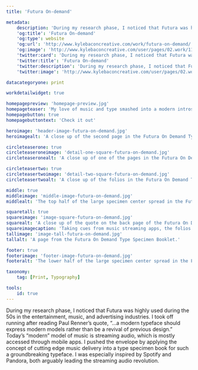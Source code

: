 ```yaml
---
title: 'Futura On-demand'

metadata:
    description: 'During my research phase, I noticed that Futura was highly used during the 50s in the entertainment, music, and advertising industries. I took off running after reading Paul Renner’s quote, “…a modern typeface should express modern models rather than be a revival of previous design.” Today’s “modern” model of music is streaming audio, which is mostly accessed through mobile apps. I pushed the envelope by applying the concept of cutting edge music delivery into a type specimen book for such a groundbreaking typeface. I was especially inspired by Spotify and Pandora, both arguably leading the streaming audio revolution.'
    'og:title': 'Futura On-demand'
    'og:type': website
    'og:url': 'http://www.kylebaconcreative.com/work/futura-on-demand/'
    'og:image': 'http://www.kylebaconcreative.com/user/pages/02.work/11.futura-on-demand/middle-image-futura-on-demand.jpg'
    'twitter:card': 'During my research phase, I noticed that Futura was highly used during the 50s in the entertainment, music, and advertising industries. I took off running after reading Paul Renner’s quote, “…a modern typeface should express modern models rather than be a revival of previous design.” Today’s “modern” model of music is streaming audio, which is mostly accessed through mobile apps. I pushed the envelope by applying the concept of cutting edge music delivery into a type specimen book for such a groundbreaking typeface. I was especially inspired by Spotify and Pandora, both arguably leading the streaming audio revolution.'
    'twitter:title': 'Futura On-demand'
    'twitter:description': 'During my research phase, I noticed that Futura was highly used during the 50s in the entertainment, music, and advertising industries. I took off running after reading Paul Renner’s quote, “…a modern typeface should express modern models rather than be a revival of previous design.” Today’s “modern” model of music is streaming audio, which is mostly accessed through mobile apps. I pushed the envelope by applying the concept of cutting edge music delivery into a type specimen book for such a groundbreaking typeface. I was especially inspired by Spotify and Pandora, both arguably leading the streaming audio revolution.'
    'twitter:image': 'http://www.kylebaconcreative.com/user/pages/02.work/11.futura-on-demand/middle-image-futura-on-demand.jpg'

datacategoryone: print

workdetailwidget: true

homepagepreview: 'homepage-preview.jpg'
homepageteaser: 'My love of music and type smashed into a modern introspection on the delivery of tunes. Sounds like a tasty treat.'
homepagebutton: true
homepagebuttontext: 'Check it out'

heroimage: 'header-image-futura-on-demand.jpg'
heroimagealt: 'A close up of the second page in the Futura On Demand Type Specimen Booklet.'

circleteaserone: true
circleteaseroneimage: 'detail-one-square-futura-on-demand.jpg'
circleteaseronealt: 'A close up of one of the pages in the Futura On Demand Type Specimen Booklet.'

circleteasertwo: true
circleteasertwoimage: 'detail-two-square-futura-on-demand.jpg'
circleteasertwoalt: 'A close up of the folios in the Futura On Demand Type Specimen Booklet.'

middle: true
middleimage: 'middle-image-futura-on-demand.jpg'
middlealt: 'The top half of the large specimen center spread in the Futura On Demand Type Specimen Booklet.'

squaretall: true
squareimage: 'image-square-futura-on-demand.jpg'
squarealt: 'A close up of the quote on the back page of the Futura On Demand Type Specimen Booklet.'
squareimagecaption: 'Taking cues from music streaming apps, the folios reference time signatures and UI elements in the application along with using filename/tracklist notation to highlight the font specs used on the particular page.'
tallimage: 'image-tall-futura-on-demand.jpg'
tallalt: 'A page from the Futura On Demand Type Specimen Booklet.'

footer: true
footerimage: 'footer-image-futura-on-demand.jpg'
footeralt: 'The lower half of the large specimen center spread in the Futura On Demand Type Specimen Booklet.'

taxonomy:
    tag: [Print, Typography]

tools:
    id: true
---
```

During my research phase, I noticed that Futura was highly used during the 50s in the entertainment, music, and advertising industries. I took off running after reading Paul Renner’s quote, “…a modern typeface should express modern models rather than be a revival of previous design.” Today’s “modern” model of music is streaming audio, which is mostly accessed through mobile apps. I pushed the envelope by applying the concept of cutting edge music delivery into a type specimen book for such a groundbreaking typeface. I was especially inspired by Spotify and Pandora, both arguably leading the streaming audio revolution.
